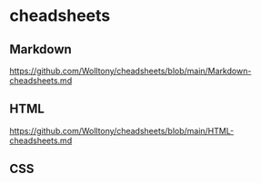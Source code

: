 # cheadsheets


## Markdown
https://github.com/Wolltony/cheadsheets/blob/main/Markdown-cheadsheets.md

## HTML
https://github.com/Wolltony/cheadsheets/blob/main/HTML-cheadsheets.md

## CSS

